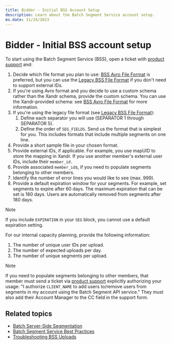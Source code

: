 ```yaml
---
title: Bidder - Initial BSS Account Setup
description: Learn about the Batch Segment Service account setup.
ms.date: 11/24/2023
---
```


# Bidder - Initial BSS account setup

To start using the Batch Segment Service (BSS), open a ticket with [product support](https://support.ads.microsoft.com) and:

1. Decide which file format you plan to use: [BSS Avro File Format](../digital-platform-api/bss-avro-file-format.md) is preferred, but you can use the [Legacy BSS File Format](./legacy-bss-file-format.md) if you don't need to support external IDs.
1. If you're using Avro format and you decide to use a custom schema rather than the Xandr schema, provide the custom schema. You can use the Xandr-provided schema: see [BSS Avro File Format](../digital-platform-api/bss-avro-file-format.md) for more information.
1. If you're using the legacy file format (see [Legacy BSS File Format](./legacy-bss-file-format.md)):
    1. Define each separator you will use (SEPARATOR 1 through SEPARATOR 5).
    1. Define the order of `SEG_FIELDS`. Send us the format that is simplest for you. This includes formats that include multiple segments on one line.
1. Provide a short sample file in your chosen format.
1. Provide external IDs, if applicable. For example, you use mapUID to store the mapping in Xandr. If you use another member's external user IDs, include their `member_id.`
1. Provide associated `member_id`s, if you need to populate segments belonging to other members.
1. Identify the number of error lines you would like to see (max. 999).
1. Provide a default expiration window for your segments. For example, set segments to expire after 60 days. The maximum expiration that can be set is 180 days. Users are automatically removed from segments after 180 days.

> [!NOTE]
> If you include `EXPIRATION` in your `SEG` block, you cannot use a default expiration setting.

For our internal capacity planning, provide the following information:

1. The number of unique user IDs per upload.
1. The number of expected uploads per day.
1. The number of unique segments per upload.

> [!NOTE]
> If you need to populate segments belonging to other members, that member must send a ticket via [product support](https://support.ads.microsoft.com) explicitly authorizing your usage: "I authorize `CLIENT_NAME` to add users to/remove users from segments in my account using the Batch Segment API service." They must also add their Account Manager to the CC field in the support form.

## Related topics

- [Batch Server-Side Segmentation](./batch-server-side-segmentation.md)
- [Batch Segment Service Best Practices](./batch-segment-service-best-practices.md)
- [Troubleshooting BSS Uploads](./troubleshooting-bss-uploads.md)

